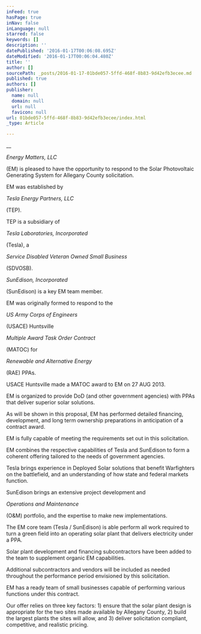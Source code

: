 ```yaml
---
inFeed: true
hasPage: true
inNav: false
inLanguage: null
starred: false
keywords: []
description: ''
datePublished: '2016-01-17T00:06:08.695Z'
dateModified: '2016-01-17T00:06:04.480Z'
title: ''
author: []
sourcePath: _posts/2016-01-17-01bde057-5ffd-468f-8b83-9d42efb3ecee.md
published: true
authors: []
publisher:
  name: null
  domain: null
  url: null
  favicon: null
url: 01bde057-5ffd-468f-8b83-9d42efb3ecee/index.html
_type: Article

---
```

__

_Energy Matters, LLC_

(EM) is pleased to have the
opportunity to respond to the Solar Photovoltaic Generating System for Allegany
County solicitation.

EM was established
by 

_Tesla Energy Partners, LLC_

(TEP).

TEP is a subsidiary of 

_Tesla Laboratories, Incorporated_

(Tesla), a 

_Service Disabled Veteran Owned
Small Business_

(SDVOSB).

_SunEdison, Incorporated_

(SunEdison)
is a key EM team member.

EM was originally
formed to respond to the 

_US Army Corps of
Engineers_

(USACE) Huntsville 

_Multiple
Award Task Order Contract_

(MATOC) for 

_Renewable
and Alternative Energy_

(RAE) PPAs.

USACE Huntsville made a MATOC award to EM on 27 AUG 2013\.

EM is organized to provide DoD (and other government
agencies) with PPAs that deliver superior solar solutions.

As will be shown in this proposal, EM has
performed detailed financing, development, and long term ownership preparations
in anticipation of a contract award.

EM
is fully capable of meeting the requirements set out in this solicitation.

EM combines the respective capabilities of Tesla and SunEdison
to form a coherent offering tailored to the needs of government agencies.

Tesla brings experience in Deployed Solar
solutions that benefit Warfighters on the battlefield, and an understanding of
how state and federal markets function.

SunEdison
brings an extensive project development and 

_Operations
and Maintenance_

(O&M) portfolio, and the expertise to make new
implementations.

The EM core team (Tesla
/ SunEdison) is able perform all work required to turn a green field into an
operating solar plant that delivers electricity under a PPA.

Solar plant development and financing subcontractors
have been added to the team to supplement organic EM capabilities.

Additional subcontractors and vendors will be
included as needed throughout the performance period envisioned by this
solicitation.

EM has a ready team of
small businesses capable of performing various functions under this contract.

Our offer relies on
three key factors: 1) ensure that the solar plant design is appropriate for the
two sites made available by Allegany County, 2) build the largest plants the
sites will allow, and 3) deliver solicitation compliant, competitive, and
realistic pricing.